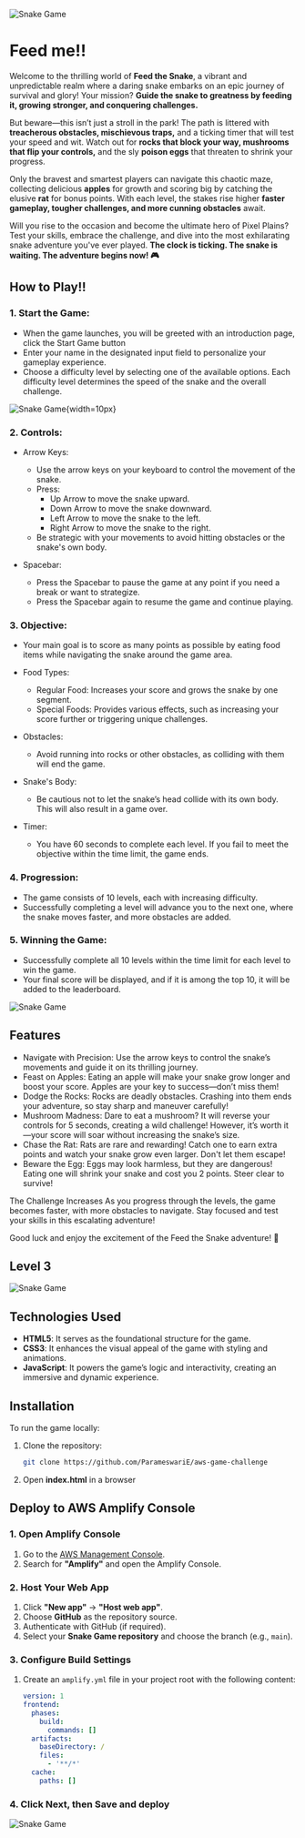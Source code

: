 ![Snake Game](./assets/images/introduction.jpg 
    "Feed the Snake Title")
# Feed me!!
Welcome to the thrilling world of **Feed the Snake**, 
a vibrant and unpredictable realm where a daring snake 
embarks on an epic journey of survival and glory! 
Your mission? **Guide the snake to greatness by feeding it, 
growing stronger, and conquering challenges.**

But beware—this isn’t just a stroll in the park! The path is littered
with **treacherous obstacles, mischievous traps,** and a ticking timer 
that will test your speed and wit. Watch out for **rocks that block
your way, mushrooms that flip your controls,** and the sly **poison eggs**
that threaten to shrink your progress.

Only the bravest and smartest players can navigate this chaotic maze,
collecting delicious **apples** for growth and scoring big by catching
the elusive **rat** for bonus points. With each level,
the stakes rise higher **faster gameplay, tougher challenges,
and more cunning obstacles** await.

Will you rise to the occasion and become the ultimate hero of Pixel
Plains? Test your skills, embrace the challenge, and dive into the
most exhilarating snake adventure you've ever played.
**The clock is ticking. The snake is waiting. The adventure begins 
now! 🎮**

## How to Play!!
### **1. Start the Game:**

- When the game launches, you will be greeted with an introduction page, click the Start Game button
- Enter your name in the designated input field to personalize your gameplay experience.
- Choose a difficulty level by selecting one of the available options. Each difficulty level determines 
the speed of the snake and the overall challenge.

![Snake Game](./assets/Readme_img/choose_difficulty.png
    "Enter Name"){width=10px}

### **2. Controls:**
  - Arrow Keys:

    - Use the arrow keys on your keyboard to control the movement of the snake.
    - Press:
      - Up Arrow to move the snake upward.
      - Down Arrow to move the snake downward.
      - Left Arrow to move the snake to the left.
      - Right Arrow to move the snake to the right.
    - Be strategic with your movements to avoid hitting obstacles or the snake's own body.
  - Spacebar:
      - Press the Spacebar to pause the game at any point if you need a break or want to strategize.
      - Press the Spacebar again to resume the game and continue playing.
### **3. Objective:**
- Your main goal is to score as many points as possible by eating food items while navigating the snake around the game area.
- Food Types:

    - Regular Food: Increases your score and grows the snake by one segment.
    - Special Foods: Provides various effects, such as increasing your score further or triggering unique challenges.
- Obstacles:

    - Avoid running into rocks or other obstacles, as colliding with them will end the game.
- Snake's Body:

  - Be cautious not to let the snake’s head collide with its own body. This will also result in a game over.
- Timer:
  - You have 60 seconds to complete each level. If you fail to meet the objective within the time limit, the game ends.
### **4. Progression:**
- The game consists of 10 levels, each with increasing difficulty.
- Successfully completing a level will advance you to the next one, where the snake moves faster, and more obstacles are added.
### **5. Winning the Game:**
- Successfully complete all 10 levels within the time limit for each level to win the game.
- Your final score will be displayed, and if it is among the top 10, it will be added to the leaderboard.

![Snake Game](./assets/Readme_img/fullscreen.png
    "StartGame")

## Features
- Navigate with Precision: 
Use the arrow keys to control the snake’s movements and
guide it on its thrilling journey.
- Feast on Apples:
Eating an apple will make your snake grow longer and boost your score. Apples are your key to success—don’t miss them!
- Dodge the Rocks:
Rocks are deadly obstacles. Crashing into them ends your adventure, so stay sharp and maneuver carefully!
- Mushroom Madness:
Dare to eat a mushroom? It will reverse your controls for 5 seconds, creating a wild challenge! However, it’s worth it—your score will soar without increasing the snake’s size.
- Chase the Rat:
Rats are rare and rewarding! Catch one to earn extra points and watch your snake grow even larger. Don't let them escape!
- Beware the Egg:
Eggs may look harmless, but they are dangerous! Eating one will shrink your snake and cost you 2 points. Steer clear to survive!

The Challenge Increases As you progress through the levels, the game becomes faster, with more obstacles to navigate. Stay focused and test your skills in this escalating adventure!

Good luck and enjoy the excitement of the Feed the Snake adventure! 🐍
## Level 3
![Snake Game](./assets/Readme_img/level-3.png
    "Level 3")

## Technologies Used
- **HTML5**: It serves as the foundational structure for the game.
- **CSS3**: It enhances the visual appeal of the game with styling and animations.
- **JavaScript**: It powers the game’s logic and interactivity, creating an immersive and dynamic experience.

## Installation
To run the game locally:
1. Clone the repository:
   ```bash
   git clone https://github.com/ParameswariE/aws-game-challenge
2. Open **index.html** in a browser

## Deploy to AWS Amplify Console
### 1. Open Amplify Console
1. Go to the [AWS Management Console](https://aws.amazon.com/console/).
2. Search for **"Amplify"** and open the Amplify Console.

### 2. Host Your Web App
1. Click **"New app"** → **"Host web app"**.
2. Choose **GitHub** as the repository source.
3. Authenticate with GitHub (if required).
4. Select your **Snake Game repository** and choose the branch (e.g., `main`).

### 3. Configure Build Settings
1. Create an `amplify.yml` file in your project root with the following content:
   ```yaml
   version: 1
   frontend:
     phases:
       build:
         commands: []
     artifacts:
       baseDirectory: /
       files:
         - '**/*'
     cache:
       paths: []

### 4. Click Next, then Save and deploy

![Snake Game](./assets/Readme_img/amplify-console.png
    "AWS Amplify")

